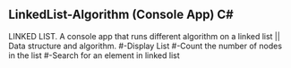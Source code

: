 ## LinkedList-Algorithm (Console App) C#
LINKED LIST. A console app that runs different algorithm on a linked list || Data structure and algorithm. 
#-Display List
#-Count the number of nodes in the list
#-Search for an element in linked list
